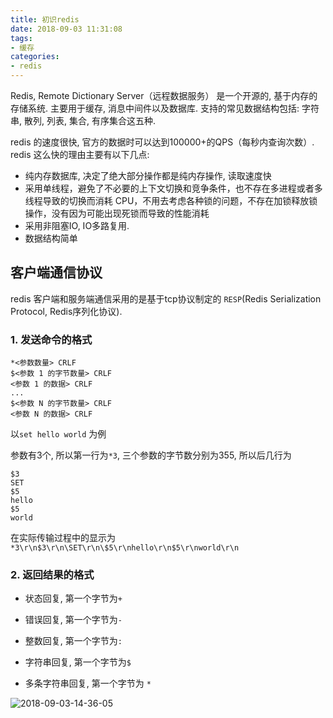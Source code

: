 ```yaml
---
title: 初识redis
date: 2018-09-03 11:31:08
tags:
- 缓存
categories:
- redis
---
```


Redis,  Remote Dictionary Server（远程数据服务） 是一个开源的, 基于内存的存储系统. 主要用于缓存, 消息中间件以及数据库. 支持的常见数据结构包括: 字符串, 散列, 列表, 集合, 有序集合这五种.

redis 的速度很快, 官方的数据时可以达到100000+的QPS（每秒内查询次数）. redis 这么快的理由主要有以下几点:

- 纯内存数据库, 决定了绝大部分操作都是纯内存操作, 读取速度快
- 采用单线程，避免了不必要的上下文切换和竞争条件，也不存在多进程或者多线程导致的切换而消耗 CPU，不用去考虑各种锁的问题，不存在加锁释放锁操作，没有因为可能出现死锁而导致的性能消耗
- 采用非阻塞IO, IO多路复用. 
- 数据结构简单

## 客户端通信协议
redis 客户端和服务端通信采用的是基于tcp协议制定的 `RESP`(Redis Serialization Protocol, Redis序列化协议). 

### 1. 发送命令的格式

```
*<参数数量> CRLF
$<参数 1 的字节数量> CRLF
<参数 1 的数据> CRLF
...
$<参数 N 的字节数量> CRLF
<参数 N 的数据> CRLF
```

以`set hello world` 为例

参数有3个, 所以第一行为`*3`, 三个参数的字节数分别为355, 所以后几行为

```
$3
SET
$5
hello
$5
world
```

在实际传输过程中的显示为
`*3\r\n$3\r\n\SET\r\n\$5\r\nhello\r\n$5\r\nworld\r\n`

### 2. 返回结果的格式
- 状态回复, 第一个字节为`+`

- 错误回复, 第一个字节为`-`

- 整数回复, 第一个字节为`:`

- 字符串回复, 第一个字节为`$`

- 多条字符串回复, 第一个字节为 `*`


![2018-09-03-14-36-05](http://p3euxxfa8.bkt.clouddn.com/2018-09-03-14-36-05.png)

